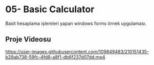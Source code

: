 # 05- Basic Calculator
Basit hesaplama işlemleri yapan windows forms örnek uygulaması.
    
## Proje Videosu
https://user-images.githubusercontent.com/109849483/210151435-b29ab738-59fc-4fd8-a8f1-db6f237d07dd.mp4
